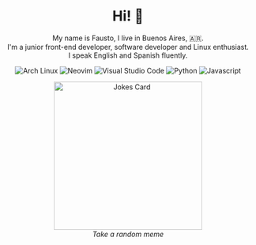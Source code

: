 <h1 align="center">Hi! 👋</h1>

<p align="center">
  My name is Fausto, I live in Buenos Aires, 🇦🇷.<br>
  I'm a junior front-end developer, software developer and Linux enthusiast. <br> I speak English and Spanish fluently.
</p>

<p align="center">
  <img alt="Arch Linux" src="https://img.shields.io/badge/Arch_Linux-informational?style=for-the-badge&logo=arch-linux&logoColor=ebdbb2&color=689d6a" />
  <img alt="Neovim" src="https://img.shields.io/badge/Neovim-informational?style=for-the-badge&logo=neovim&logoColor=ebdbb2&color=98971a" />
  <img alt="Visual Studio Code" src="https://img.shields.io/badge/Vscode-informational?style=for-the-badge&logo=visual-studio-code&logoColor=ebdbb2&color=b16286" />
  <img alt="Python" src="https://img.shields.io/badge/Python-informational?style=for-the-badge&logo=python&logoColor=ebdbb2&color=458588" />
  <img alt="Javascript" src="https://img.shields.io/badge/Javascript-informational?style=for-the-badge&logo=javascript&logoColor=ebdbb2&color=d79921" />
</p>

<p align="center"><img src="https://random-memer.herokuapp.com/" alt="Jokes Card" height="300px" /><br><i>Take a random meme</i></p>
